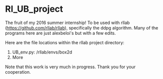 # Rl_UB_project
The fruit of my 2016 summer internship! To be used with rllab (https://github.com/rllab/rllab), specifically the ddpg algorithm. Many of the programs here are just alexbeloi's but with a few edits.
<p> Here are the file locations within the rllab project directory:</p>
<ol>
  <li> UB_env.py: /rllab/envs/box2d
  <li> More
</ol>
<p> Note that this work is very much in progress. Thank you for your cooperation. </p>

